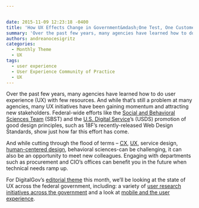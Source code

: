 ```yaml
---


date: 2015-11-09 12:23:18 -0400
title: 'How UX Effects Change in Government&mdash;One Test, One Customer Survey at a Time'
summary: 'Over the past few years, many agencies have learned how to do user experience (UX) with few resources. And while that&rsquo;s still a problem at many agencies, many UX initiatives have been gaining momentum and attracting new stakeholders. Federal-wide efforts like the Social and Behavioral Sciences Team (SBST) and the U.S. Digital Service&rsquo;s (USDS) promotion'
authors: andreanocesigritz
categories:
  - Monthly Theme
  - UX
tags:
  - user experience
  - User Experience Community of Practice
  - UX
---
```


Over the past few years, many agencies have learned how to do user experience (UX) with few resources. And while that’s still a problem at many agencies, many UX initiatives have been gaining momentum and attracting new stakeholders. Federal-wide efforts like the [Social and Behavioral Sciences Team](https://sbst.gov/) (SBST) and the [U.S. Digital Service](https://www.whitehouse.gov/digital/united-states-digital-service)’s (USDS) promotion of good design principles, such as 18F’s recently-released Web Design Standards, show just how far this effort has come.

And while cutting through the flood of terms &#8211; [CX](https://www.WHATEVER/tag/cx/), [UX](https://www.WHATEVER/category/ux/), service design, [human-centered design](https://www.WHATEVER/tag/user-centered-design/), behavioral sciences-can be challenging, it can also be an opportunity to meet new colleagues. Engaging with departments such as procurement and CIO’s offices can benefit you in the future when technical needs ramp up.

For DigitalGov’s [editorial theme](https://www.WHATEVER/category/monthly-theme/) this month, we’ll be looking at the state of UX across the federal government, including: a variety of [user research initiatives across the government](https://www.WHATEVER/category/monthly-theme/) and a look at [mobile and the user experience](https://www.WHATEVER/2015/11/10/trends-on-tuesday-5-tips-for-designing-touch-interactions/).